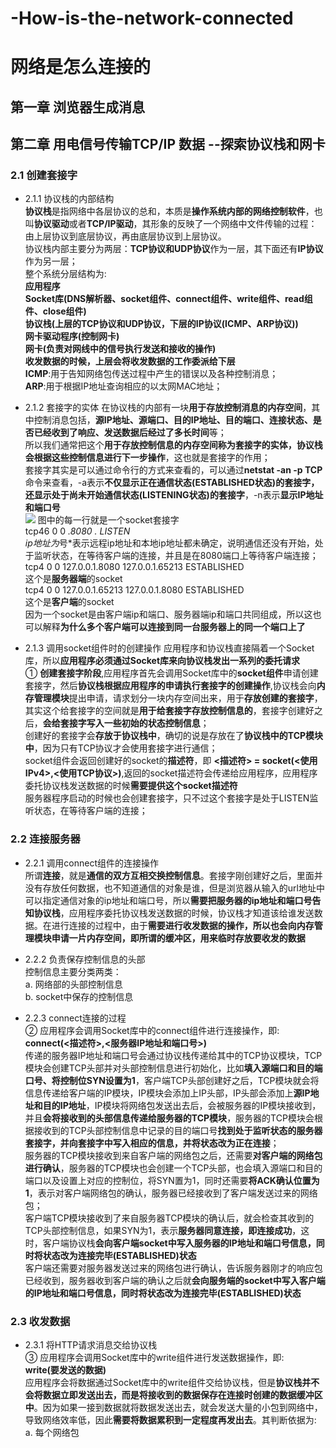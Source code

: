 # -How-is-the-network-connected
# 网络是怎么连接的
## 第一章 浏览器生成消息

## 第二章 用电信号传输TCP/IP 数据 --探索协议栈和网卡
### 2.1 创建套接字
* 2.1.1 协议栈的内部结构<br/>
  **协议栈**是指网络中各层协议的总和，本质是**操作系统内部的网络控制软件**，也叫**协议驱动**或者**TCP/IP驱动**，其形象的反映了一个网络中文件传输的过程：由上层协议到底层协议，再由底层协议到上层协议。<br/>
  协议栈内部主要分为两层：**TCP协议和UDP协议**作为一层，其下面还有**IP协议**作为另一层；<br/>
  整个系统分层结构为:<br/>
  **应用程序**<br/>
  **Socket库(DNS解析器、socket组件、connect组件、write组件、read组件、close组件)**<br/>
  **协议栈(上层的TCP协议和UDP协议，下层的IP协议(ICMP、ARP协议))**<br/>
  **网卡驱动程序(控制网卡)**<br/>
  **网卡(负责对网线中的信号执行发送和接收的操作)**<br/>
  **收发数据的时候，上层会将收发数据的工作委派给下层**<br/>
  **ICMP**:用于告知网络包传送过程中产生的错误以及各种控制消息；<br/>
  **ARP**:用于根据IP地址查询相应的以太网MAC地址；<br/>
  
* 2.1.2 套接字的实体
  在协议栈的内部有一块**用于存放控制消息的内存空间**，其中控制消息包括，**源IP地址、源端口、目的IP地址、目的端口、连接状态、是否已经收到了响应、发送数据后经过了多长时间**等；<br/>
  所以我们通常把这个**用于存放控制信息的内存空间称为套接字的实体，协议栈会根据这些控制信息进行下一步操作**，这也就是套接字的作用；<br/>
  套接字其实是可以通过命令行的方式来查看的，可以通过**netstat -an -p TCP**命令来查看，-a表示**不仅显示正在通信状态(ESTABLISHED状态)的套接字，还显示处于尚未开始通信状态(LISTENING状态)的套接字**，-n表示**显示IP地址和端口号**<br/>
  ![](https://github.com/JS-Even-JS/-How-is-the-network-connected/blob/master/images/socket.png)
  图中的每一行就是一个socket套接字<br/>
  tcp46       0      0  *.8080                 *.*                    LISTEN     <br/>
  ip地址为*号*表示远程ip地址和本地ip地址都未确定，说明通信还没有开始，处于监听状态，在等待客户端的连接，并且是在8080端口上等待客户端连接；<br/>
  tcp4       0      0  127.0.0.1.8080         127.0.0.1.65213        ESTABLISHED <br/>
  这个是**服务器端**的socket <br/>
  tcp4       0      0  127.0.0.1.65213        127.0.0.1.8080         ESTABLISHED <br/>
  这个是**客户端**的socket <br/>
  因为一个socket是由客户端ip和端口、服务器端ip和端口共同组成，所以这也可以解释**为什么多个客户端可以连接到同一台服务器上的同一个端口上了**<br/>
  
* 2.1.3 调用socket组件时的创建操作
  应用程序和协议栈直接隔着一个Socket库，所以**应用程序必须通过Socket库来向协议栈发出一系列的委托请求**<br/>
  ① **创建套接字阶段**,应用程序首先会调用Socket库中的**socket组件**申请创建套接字，然后**协议栈根据应用程序的申请执行套接字的创建操作**,协议栈会向**内存管理模块**提出申请，请求划分一块内存空间出来，用于**存放创建的套接字**，其实这个给套接字的空间就是**用于给套接字存放控制信息的**，套接字创建好之后，**会给套接字写入一些初始的状态控制信息**；<br/>
  创建好的套接字会**存放于协议栈中**，确切的说是存放在了**协议栈中的TCP模块中**，因为只有TCP协议才会使用套接字进行通信；<br/>
  socket组件会返回创建好的socket的**描述符**，即 **<描述符> = socket(<使用IPv4>,<使用TCP协议>)**,返回的socket描述符会传递给应用程序，应用程序委托协议栈发送数据的时候**需要提供这个socket描述符**<br/>
  服务器程序启动的时候也会创建套接字，只不过这个套接字是处于LISTEN监听状态，在等待客户端的连接；<br/>
  
### 2.2 连接服务器
* 2.2.1 调用connect组件的连接操作<br/>
  所谓**连接**，就是**通信的双方互相交换控制信息**。套接字刚创建好之后，里面并没有存放任何数据，也不知道通信的对象是谁，但是浏览器从输入的url地址中可以指定通信对象的ip地址和端口号，所以**需要把服务器的ip地址和端口号告知协议栈**，应用程序委托协议栈发送数据的时候，协议栈才知道该给谁发送数据。在进行连接的过程中，由于**需要进行收发数据的操作，所以也会向内存管理模块申请一片内存空间，即所谓的缓冲区，用来临时存放要收发的数据**<br/>

* 2.2.2 负责保存控制信息的头部<br/>
  控制信息主要分类两类：<br/>
  a. 网络部的头部控制信息 <br/>
  b. socket中保存的控制信息 <br/>

* 2.2.3 connect连接的过程<br/>
  ② 应用程序会调用Socket库中的connect组件进行连接操作，即:<br/>
  **connect(<描述符>,<服务器IP地址和端口号>)** <br/>
  传递的服务器IP地址和端口号会通过协议栈传递给其中的TCP协议模块，TCP模块会创建TCP头部并对头部控制信息进行初始化，比如**填入源端口和目的端口号、将控制位SYN设置为1**，客户端TCP头部创建好之后，TCP模块就会将信息传递给客户端的IP模块，IP模块会添加上IP头部，IP头部会添加上**源IP地址和目的IP地址**，IP模块将网络包发送出去后，会被服务器的IP模块接收到，并且**会将接收到的头部信息传递给服务器的TCP模块**，服务器的TCP模块会根据接收到的TCP头部控制信息中记录的目的端口号**找到处于监听状态的服务器套接字，并向套接字中写入相应的信息，并将状态改为正在连接**；<br/>
  服务器的TCP模块接收到来自客户端的网络包之后，还需要**对客户端的网络包进行确认**，服务器的TCP模块也会创建一个TCP头部，也会填入源端口和目的端口以及设置上对应的控制位，将SYN置为1，同时还需要**将ACK确认位置为1**，表示对客户端网络包的确认，服务器已经接收到了客户端发送过来的网络包；<br/>
  客户端TCP模块接收到了来自服务器TCP模块的确认后，就会检查其收到的TCP头部控制信息，如果SYN为1，表示**服务器同意连接，即连接成功**，这时，客户端协议栈**会向客户端socket中写入服务器的IP地址和端口号信息，同时将状态改为连接完毕(ESTABLISHED)状态**<br/>
  客户端还需要对服务器发送过来的网络包进行确认，告诉服务器刚才的响应包已经收到，服务器收到客户端的确认之后就**会向服务端的socket中写入客户端的IP地址和端口号信息，同时将状态改为连接完毕(ESTABLISHED)状态**<br/>
  
### 2.3 收发数据
* 2.3.1 将HTTP请求消息交给协议栈<br/>
  ③ 应用程序会调用Socket库中的write组件进行发送数据操作，即:<br/>
   **write(要发送的数据)**<br/>
   应用程序会将数据通过Socket库中的write组件交给协议栈，但是**协议栈并不会将数据立即发送出去，而是将接收到的数据保存在连接时创建的数据缓冲区中**。因为如果一接到数据就将数据发送出去，就会发送大量的小包到网络中，导致网络效率低，因此**需要将数据累积到一定程度再发出去**。其判断依据为:<br/>
   a. 每个网络包
